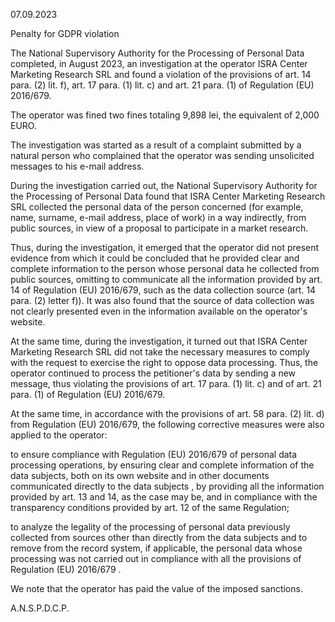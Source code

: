 07.09.2023

Penalty for GDPR violation

The National Supervisory Authority for the Processing of Personal Data completed, in August 2023, an investigation at the operator ISRA Center Marketing Research SRL and found a violation of the provisions of art. 14 para. (2) lit. f), art. 17 para. (1) lit. c) and art. 21 para. (1) of Regulation (EU) 2016/679.

The operator was fined two fines totaling 9,898 lei, the equivalent of 2,000 EURO.

The investigation was started as a result of a complaint submitted by a natural person who complained that the operator was sending unsolicited messages to his e-mail address.

During the investigation carried out, the National Supervisory Authority for the Processing of Personal Data found that ISRA Center Marketing Research SRL collected the personal data of the person concerned (for example, name, surname, e-mail address, place of work) in a way indirectly, from public sources, in view of a proposal to participate in a market research.

Thus, during the investigation, it emerged that the operator did not present evidence from which it could be concluded that he provided clear and complete information to the person whose personal data he collected from public sources, omitting to communicate all the information provided by art. 14 of Regulation (EU) 2016/679, such as the data collection source (art. 14 para. (2) letter f)). It was also found that the source of data collection was not clearly presented even in the information available on the operator's website.

At the same time, during the investigation, it turned out that ISRA Center Marketing Research SRL did not take the necessary measures to comply with the request to exercise the right to oppose data processing. Thus, the operator continued to process the petitioner's data by sending a new message, thus violating the provisions of art. 17 para. (1) lit. c) and of art. 21 para. (1) of Regulation (EU) 2016/679.

At the same time, in accordance with the provisions of art. 58 para. (2) lit. d) from Regulation (EU) 2016/679, the following corrective measures were also applied to the operator:

to ensure compliance with Regulation (EU) 2016/679 of personal data processing operations, by ensuring clear and complete information of the data subjects, both on its own website and in other documents communicated directly to the data subjects , by providing all the information provided by art. 13 and 14, as the case may be, and in compliance with the transparency conditions provided by art. 12 of the same Regulation;

to analyze the legality of the processing of personal data previously collected from sources other than directly from the data subjects and to remove from the record system, if applicable, the personal data whose processing was not carried out in compliance with all the provisions of Regulation (EU) 2016/679 .

We note that the operator has paid the value of the imposed sanctions.

A.N.S.P.D.C.P.
